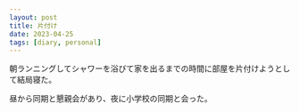 ```yaml
---
layout: post
title: 片付け 
date: 2023-04-25
tags: [diary, personal]
---
```

朝ランニングしてシャワーを浴びて家を出るまでの時間に部屋を片付けようとして結局寝た。

昼から同期と懇親会があり、夜に小学校の同期と会った。